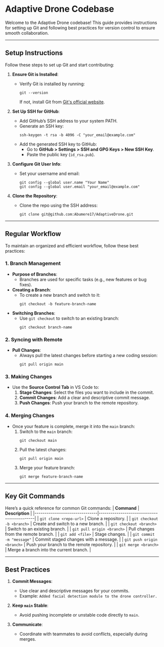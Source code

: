 
# **Adaptive Drone Codebase**

Welcome to the Adaptive Drone codebase! This guide provides instructions for setting up Git and following best practices for version control to ensure smooth collaboration.

---

## **Setup Instructions**

Follow these steps to set up Git and start contributing:

1. **Ensure Git is Installed**:
   - Verify Git is installed by running:
     ```
     git --version
     ```
     If not, install Git from [Git's official website](https://git-scm.com/).

2. **Set Up SSH for GitHub**:
   - Add GitHub’s SSH address to your system PATH.
   - Generate an SSH key:
     ```
     ssh-keygen -t rsa -b 4096 -C "your_email@example.com"
     ```
   - Add the generated SSH key to GitHub:
     - Go to **GitHub > Settings > SSH and GPG Keys > New SSH Key**.
     - Paste the public key (`id_rsa.pub`).

3. **Configure Git User Info**:
   - Set your username and email:
     ```
     git config --global user.name "Your Name"
     git config --global user.email "your_email@example.com"
     ```

4. **Clone the Repository**:
   - Clone the repo using the SSH address:
     ```
     git clone git@github.com:Abumere17/AdaptiveDrone.git
     ```

---

## **Regular Workflow**

To maintain an organized and efficient workflow, follow these best practices:

### **1. Branch Management**
- **Purpose of Branches**:
  - Branches are used for specific tasks (e.g., new features or bug fixes).
- **Creating a Branch**:
  - To create a new branch and switch to it:
    ```
    git checkout -b feature-branch-name
    ```
- **Switching Branches**:
  - Use `git checkout` to switch to an existing branch:
    ```
    git checkout branch-name
    ```

### **2. Syncing with Remote**
- **Pull Changes**:
  - Always pull the latest changes before starting a new coding session:
    ```
    git pull origin main
    ```

### **3. Making Changes**
- Use the **Source Control Tab** in VS Code to:
  1. **Stage Changes**: Select the files you want to include in the commit.
  2. **Commit Changes**: Add a clear and descriptive commit message.
  3. **Push Changes**: Push your branch to the remote repository.

### **4. Merging Changes**
- Once your feature is complete, merge it into the `main` branch:
  1. Switch to the `main` branch:
     ```
     git checkout main
     ```
  2. Pull the latest changes:
     ```
     git pull origin main
     ```
  3. Merge your feature branch:
     ```
     git merge feature-branch-name
     ```

---

## **Key Git Commands**
Here’s a quick reference for common Git commands:
| **Command**                    | **Description**                             |
|--------------------------------|---------------------------------------------|
| `git clone <repo-url>`         | Clone a repository.                        |
| `git checkout -b <branch>`     | Create and switch to a new branch.         |
| `git checkout <branch>`        | Switch to an existing branch.              |
| `git pull origin <branch>`     | Pull changes from the remote branch.       |
| `git add <file>`               | Stage changes.                             |
| `git commit -m "message"`      | Commit staged changes with a message.      |
| `git push origin <branch>`     | Push your branch to the remote repository. |
| `git merge <branch>`           | Merge a branch into the current branch.    |

---

## **Best Practices**
1. **Commit Messages**:
   - Use clear and descriptive messages for your commits.
   - Example: `Added facial detection module to the drone controller.`

2. **Keep `main` Stable**:
   - Avoid pushing incomplete or unstable code directly to `main`.

3. **Communicate**:
   - Coordinate with teammates to avoid conflicts, especially during merges.